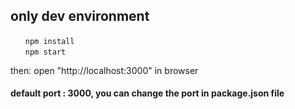 <!--
tw_homework:
https://github.com/zhongds/tw_homework.git
-->

## only dev environment
```
　　npm install
　　npm start
```
then: open "http://localhost:3000" in browser

#### default port : 3000, you can change the port in package.json file